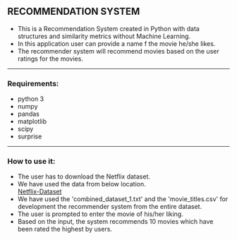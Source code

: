 ## RECOMMENDATION SYSTEM
-  This is a Recommendation System created in Python with data structures and similarity metrics without Machine Learning.
-  In this application user can provide a name f the movie he/she likes.
-  The recommender system will recommend movies based on the user ratings for the movies.

***

### Requirements:
- python 3
- numpy
- pandas
- matplotlib
- scipy
- surprise

***

### How to use it:

-  The user has to download the Netflix dataset.
-  We have used the data from below location.\
   [Netflix-Dataset](https://www.kaggle.com/datasets/netflix-inc/netflix-prize-data?resource=download)
-  We have used the 'combined_dataset_1.txt' and the 'movie_titles.csv' for development the recommender system from the entire dataset.
-  The user is prompted to enter the movie of his/her liking.
-  Based on the input, the system recommends 10 movies which have been rated the highest by users.